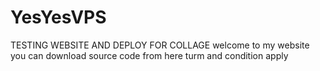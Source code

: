 # YesYesVPS
TESTING WEBSITE AND DEPLOY FOR COLLAGE
welcome to my website 
you can download source code from here
turm and condition apply
